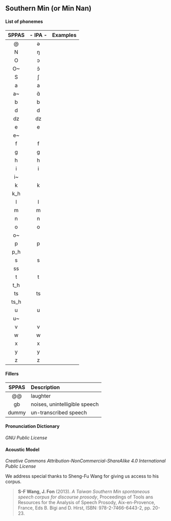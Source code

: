 ## Southern Min (or Min Nan)

#### List of phonemes

| SPPAS  | - IPA - | Examples           |
|:------:|:-------:|:-------------------|
|   @    |   ə     |                    |
|   N    |   ŋ     |                    |
|   O    |   ɔ     |                    |
|   O~   |   ɔ̃     |                    |
|   S    |   ʃ     |                    |
|   a    |   a     |                      |
|   a~   |   ɑ̃     |                      |
|   b    |   b     |                      |
|   d    |   d     |                      |
|   dz   |   dz    |                      |
|   e    |   e     |                      |
|   e~   |         |                      |
|   f    |   f     |                      |
|   g    |   g     |                      |
|   h    |   h     |                      |
|   i    |   i     |                      |
|   i~   |         |                      |
|   k    |   k     |                      |
|   k_h  |         |                      |
|   l    |   l     |                      |
|   m    |   m     |                      |
|   n    |   n     |                      |
|   o    |   o     |                      |
|   o~   |         |                      |
|   p    |   p     |                      |
|   p_h  |         |                      |
|   s    |   s     |                      |
|   ss   |         |                      |
|   t    |   t     |                      |
|   t_h  |         |                      |
|   ts   |  ts     |                      |
|   ts_h |         |                      |
|   u    |  u      |                      |
|   u~   |         |                      |
|   v    |   v     |                      |
|   w    |   w     |                      |
|   x    |   x     |                      |
|   y    |   y     |                      |
|   z    |   z     |                      |


#### Fillers

| SPPAS | Description                     | 
|:-----:|:--------------------------------|
| @@    |  laughter                       |
| gb    |  noises,  unintelligible speech |
| dummy |  un-transcribed speech          |


#### Pronunciation Dictionary

*GNU Public License*


#### Acoustic Model

*Creative Commons Attribution-NonCommercial-ShareAlike 4.0 International Public License*

We address special thanks to Sheng-Fu Wang for giving us access to his corpus.

>**S-F Wang, J. Fon** (2013).
>*A Taiwan Southern Min spontaneous speech corpus for discourse prosody*,
>Proceedings of Tools ans Resources for the Analysis of Speech Prosody, Aix-en-Provence, France,
>Eds B. Bigi and D. Hirst, ISBN: 978-2-7466-6443-2, pp. 20-23.

